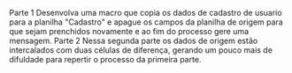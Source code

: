 Parte 1
Desenvolva uma macro que copia os dados de cadastro de usuario para a planilha "Cadastro" e apague os campos da planilha de origem para que sejam prenchidos novamente e 
ao fim do processo gere uma mensagem.
Parte 2
Nessa segunda parte os dados de origem estão intercalados com duas células de diferença, gerando um pouco mais de difuldade para repertir o processo da primeira parte.
